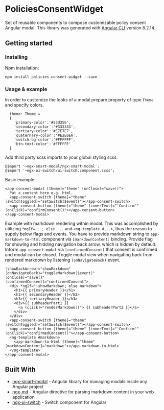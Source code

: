 # PoliciesConsentWidget

Set of reusable components to compose customizable policy consent Angular modal.
This library was generated with [Angular CLI](https://github.com/angular/angular-cli) version 8.2.14.

## Getting started

### Installing

Npm installation:
```
npm install policies-consent-widget --save
```

### Usage & example

In order to customize the looks of a modal prepare property of type ```Theme``` and specify colors.
```
  theme: Theme = 
  {
    'primary-color':'#53d356',
    'secondary-color':'#333333',
    'tertiary-color':'#E7E7E7',
    'quaternary-color':'#E2E6EA',
    'switch-bg-color':'#FFFFFF',
    'btn-text-color':'#FFFFFF'
  }
```

Add third party scss imports to your global styling scss. 
```
@import '~ngx-smart-modal/ngx-smart-modal';
@import '~ngx-ui-switch/ui-switch.component.scss';
```

Basic example
```
<app-consent-modal [theme]="theme" (onClose)="save()">
  Put a content here e.g. html.
  <app-consent-switch [theme]="theme" (switchToggled)="setSwitch($event)"></app-consent-switch>
  <app-consent-button [theme]="theme" [innerText]="'Confirm'" (onClick)="confirmConsent()"></app-consent-button>
</app-consent-modal>
```

Example with markdown rendering within modal. 
This was accomplished by utilizing ```*ngIf=...; else ...``` and ```<ng-template #...>```, thus the reason to supply below flags and events.
You have to provide markdown string to ```app-markdown-to-html``` component via ```[markdownContent]``` binding. Provide flag for showing and hidding navigation back arrow, which is hidden by default. Inform ```app-consent-modal``` via ```[confirmedConsent]``` that consent is confirmed and modal can be closed.
Toggle modal view when navigating back from rendered markdown by listening ```(onNavigateBack)``` event.

```<app-consent-modal [theme]="theme"
[showBackArrow]="showMarkdown" 
(onNavigateBack)="toggleMarkdown($event)"
(onClose)="save()"
[confirmedConsent]="confirmedConsent">
  <div *ngIf="!showMarkdown; else markdown">
    <h1>{{ primaryHeader }}</h1>
    <h2>{{ secondaryHeader }}</h2>
    <h3>{{ tertiaryHeader }}</h3>
    <div>{{ subheaderPart1 }} 
      <a (click)="renderMarkdown()"> {{ subheaderPart2 }}</a>
    </div>
  </div>
  <app-consent-switch [theme]="theme" (switchToggled)="setSwitch($event)"></app-consent-switch>
  <app-consent-button [theme]="theme" [innerText]="'Confirm'" (onClick)="confirmedConsent()"></app-consent-button>
  <ng-template #markdown>
    <app-markdown-to-html [theme]="theme" [markdownContent]="markdown"></app-markdown-to-html>
  </ng-template>
</app-consent-modal>
```

## Built With

* [ngx-smart-modal](https://biig-io.github.io/ngx-smart-modal/#/) - Angular library for managing modals inside any Angular project
* [ngx-md](https://github.com/dimpu/ngx-md) - Angular directive for parsing markdown content in your web application
* [ngx-ui-switch](https://github.com/webcat12345/ngx-ui-switch) - Switch component for Angular

